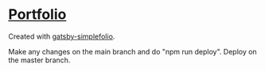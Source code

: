 # [Portfolio](https://qd11.github.io/Portfolio/)

Created with [gatsby-simplefolio](https://github.com/cobiwave/gatsby-simplefolio).

Make any changes on the main branch and do "npm run deploy".
Deploy on the master branch.

